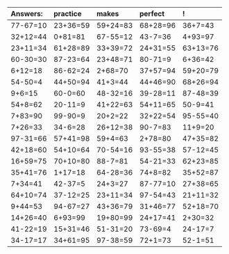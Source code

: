 | Answers: | practice | makes | perfect | ! |
| :--- | :--- | :--- | :--- | :--- |
| 77-67=10 | 23+36=59 | 59+24=83 | 68+28=96 | 36+7=43 | 
| 32+12=44 | 0+81=81 | 67-55=12 | 43-7=36 | 4+93=97 | 
| 23+11=34 | 61+28=89 | 33+39=72 | 24+31=55 | 63+13=76 | 
| 60-30=30 | 87-23=64 | 23+48=71 | 80-71=9 | 6+36=42 | 
| 6+12=18 | 86-62=24 | 2+68=70 | 37+57=94 | 59+20=79 | 
| 54-50=4 | 44+50=94 | 41+3=44 | 44+46=90 | 68+26=94 | 
| 9+6=15 | 60-0=60 | 48-32=16 | 39-28=11 | 87-48=39 | 
| 54+8=62 | 20-11=9 | 41+22=63 | 54+11=65 | 50-9=41 | 
| 7+83=90 | 99-90=9 | 20+2=22 | 32+22=54 | 95-55=40 | 
| 7+26=33 | 34-6=28 | 26+12=38 | 90-7=83 | 11+9=20 | 
| 97-31=66 | 57+41=98 | 59+4=63 | 2+78=80 | 47+35=82 | 
| 42+18=60 | 54+10=64 | 70-54=16 | 93-55=38 | 57-12=45 | 
| 16+59=75 | 70+10=80 | 88-7=81 | 54-21=33 | 62+23=85 | 
| 35+41=76 | 1+17=18 | 64-28=36 | 74+8=82 | 35+52=87 | 
| 7+34=41 | 42-37=5 | 24+3=27 | 87-77=10 | 27+38=65 | 
| 64+10=74 | 37-12=25 | 23+11=34 | 97-54=43 | 21+11=32 | 
| 9+44=53 | 94-67=27 | 43+36=79 | 31+46=77 | 52+18=70 | 
| 14+26=40 | 6+93=99 | 19+80=99 | 24+17=41 | 2+30=32 | 
| 41-22=19 | 15+31=46 | 51-31=20 | 73-69=4 | 24-17=7 | 
| 34-17=17 | 34+61=95 | 97-38=59 | 72+1=73 | 52-1=51 | 
